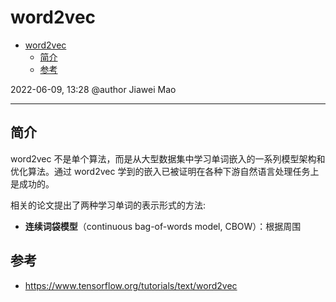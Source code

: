 # word2vec

- [word2vec](#word2vec)
  - [简介](#简介)
  - [参考](#参考)

2022-06-09, 13:28
@author Jiawei Mao
***

## 简介

word2vec 不是单个算法，而是从大型数据集中学习单词嵌入的一系列模型架构和优化算法。通过 word2vec 学到的嵌入已被证明在各种下游自然语言处理任务上是成功的。

相关的论文提出了两种学习单词的表示形式的方法:

- **连续词袋模型**（continuous bag-of-words model, CBOW）：根据周围

## 参考

- https://www.tensorflow.org/tutorials/text/word2vec
